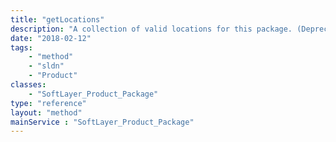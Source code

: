```yaml
---
title: "getLocations"
description: "A collection of valid locations for this package. (Deprecated - Use [SoftLayer_Product_Package::getRegions](/reference/services/SoftLayer_Product_Package/getRegions))"
date: "2018-02-12"
tags:
    - "method"
    - "sldn"
    - "Product"
classes:
    - "SoftLayer_Product_Package"
type: "reference"
layout: "method"
mainService : "SoftLayer_Product_Package"
---
```


